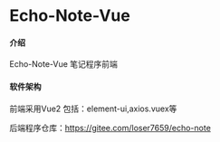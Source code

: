 # Echo-Note-Vue

#### 介绍
Echo-Note-Vue
笔记程序前端

#### 软件架构
前端采用Vue2
包括：element-ui,axios.vuex等

后端程序仓库：https://gitee.com/loser7659/echo-note